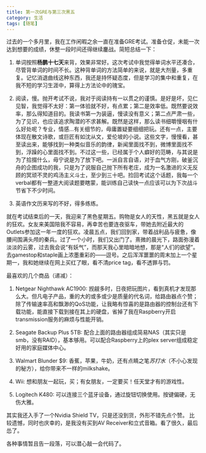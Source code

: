 ```yaml
---
title: 第一次GRE与第三次黑五
category: 生活
tags: [随笔]
---
```


过去的一个多月里，我在工作闲暇之余一直在准备GRE考试。准备仓促，未能一次达到想要的成绩，休整一段时间还得继续鏖战。简短总结一下：
<!--more-->

1. 单词按照**杨鹏十七天**来背，效果非常好。这次考试中我觉得单词水平还凑合，尽管背单词的时间不长。这种背单词的方法简单的来说，就是大剂量，多重复。记忆消退曲线这种东西，我还是持怀疑态度，但是学习的集中和重复，在我不短的学习生涯中，算得上方法论中的瑰宝。

2. 阅读，慢。抛开考试不说，我对于阅读持有一以贯之的谨慎。是好是坏，见仁见智，我觉得不太好：第一体验就不好，有点累；第二是效率低。既然要说效率，那么得知道目的。我读书第一为装逼，慢读没有意义；第二点严肃一些，为了见识，也应该追求陶潜的不求甚解。既然是这样，那么读书细嚼慢咽有什么好处呢？专业，情感...有关细节的，毋庸置疑要细细把玩。还有一点，主要体现在散文诗歌，或巨匠有如沈从文，爱伦坡的小说。这些文字，慢慢看，甚至读出来，能够找到一种类似音乐的韵律，新闻里面找不到，微博里面找不到，浮躁的心里面找不到。不过这一些，已经属于个人癖好的范畴，与其说是为了拾掇什么，毋宁说是为了放下吧。一派自言自语，对于血气方刚，破釜沉舟的企图成功的我，只是为了说服自己抛下所有老庄，成为一名激进的义无反顾的冥顽不灵的鸡汤主义斗士，至少到三十吧。捡回考试这个话题，我每一个verbal都有一整道大阅读题要瞎蒙，能训练自己读快一点应该可以为下次战斗节省下不少时间。

3. 英语作文历来写的不好，得多练练。

就在考试结束后的一天，我迎来了黑色星期五。购物是女人的天性，黑五就是女人的狂欢。女友来美国陪我不容易，再幸苦也要连夜驱车，带她去附近最大的Outlets参加这一年一度的狂欢。凌晨五点，我们回到家，带着战利品与疲惫，像腰间围满头颅的秦兵。过了一个小时，我们又出门了。熹微的晨光下，路面弥漫着淡淡的云雾，过去我会说“有妖气”，而那天我心里暗暗地想，那是“人们的欲望”。去gamestop和staple画上浓墨重彩的——逗号。之后浑浑噩噩的周末加上一个星期一，我和她继续在网上买红了眼，看不清price tag，看不透罪与罚。

最喜欢的几个商品（递减）：

1. Netgear Nighthawk AC1900: 觊觎多时，日夜把玩图片，看到真机才发现那么大。但凡电子产品，重的大的或多或少是质量的代名词，给路由器点个赞；除了传输速率高和飘渺的QoS功能，让我略有惊喜的是路由器的控制台还有下载功能，能直接下载到接在其上的硬盘，省掉了我在Raspberry开启transmission服务的麻烦与性能开销。

2. Seagate Backup Plus 5TB: 配合上面的路由器组成简易NAS（其实只是smb，没有RAID），基本够用。可以配合Raspberry上的plex server组成稳定好用的家庭媒体中心。

3. Walmart Blunder $9: 香蕉，苹果，牛奶，还有点睛之笔*苏打水*（不小心发现的秘方），给你带来不一样的milkshake。

4. Wii: 想和朋友一起玩，买；有女朋友，一定要买！任天堂才有的游戏性。

5. Logitech K480: 可以连接三个蓝牙设备，通过旋钮切换使用。按键偏硬，无伤大雅。

其实我还入手了一个Nvidia Shield TV，只是还没到货，外形不错先点个赞。
比较遗憾，同时也庆幸的，是我没有买到AV Receiver和立式音箱。看了很久，最后怂了。

各种事情暂且告一段落，可以潜心敲一会代码了。